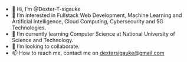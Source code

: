 - 👋 Hi, I’m @Dexter-T-sigauke
- 👀 I’m interested in Fullstack Web Development, Machine Learning and Artificial Intelligence, Cloud Computing, Cybersecurity and 5G Technologies.
- 🌱 I’m currently learning Computer Science at National University of Science and Technology.
- 💞️ I’m looking to collaborate.
- 📫 How to reach me, contact me on dextersigauke@gmail.com

<!---
Dexter-T-sigauke/Dexter-T-sigauke is a ✨ special ✨ repository because its `README.md` (this file) appears on your GitHub profile.
You can click the Preview link to take a look at your changes.
--->
